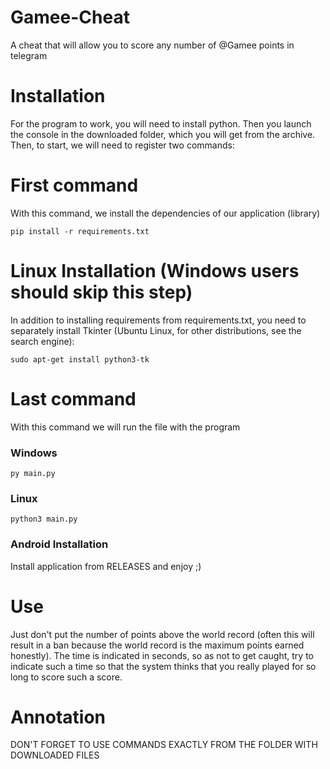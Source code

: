 # Gamee-Cheat
A cheat that will allow you to score any number of @Gamee points in telegram

# Installation 
For the program to work, you will need to install python. Then you launch the console in the downloaded folder, which you will get from the archive. Then, to start, we will need to register two commands:
# First command
With this command, we install the dependencies of our application (library)
```
pip install -r requirements.txt
```
# Linux Installation (Windows users should skip this step)
In addition to installing requirements from requirements.txt, you need to separately install Tkinter (Ubuntu Linux, for other distributions, see the search engine):
```
sudo apt-get install python3-tk
```

# Last command
With this command we will run the file with the program

### Windows 
```
py main.py
```

### Linux 
```
python3 main.py
```
### Android Installation
Install application from RELEASES and enjoy ;)

# Use
Just don't put the number of points above the world record (often this will result in a ban because the world record is the maximum points earned honestly). The time is indicated in seconds, so as not to get caught, try to indicate such a time so that the system thinks that you really played for so long to score such a score.

# Annotation
DON'T FORGET TO USE COMMANDS EXACTLY FROM THE FOLDER WITH DOWNLOADED FILES
